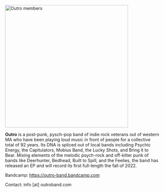 <img src="https://user-images.githubusercontent.com/122013/188712979-92a6b58b-04e5-46e5-9639-ceacd4edfb8d.png" alt="Outro members" style="width:400px">

<strong>Outro</strong> is a post-punk, pysch-pop band of indie rock veterans out of western MA who have been playing loud music in front of people for a collective total of 92 years. Its DNA is spliced out of local bands including Psychic Energy, the Capitulators, Mobius Band, the Lucky Shots, and Bring it to Bear. Mixing elements of the melodic psych-rock and off-kilter punk of bands like Deerhunter, Bedhead, Built to Spill, and the Feelies, the band has released an EP and will record its first full-length the fall of 2022.



Bandcamp: <a href="https://outro-band.bandcamp.com">https://outro-band.bandcamp.com</a>

Contact: info [at] outroband.com 

